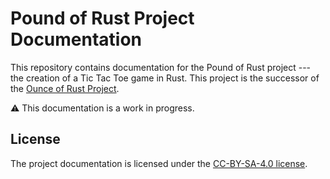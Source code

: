 Pound of Rust Project Documentation
===================================

This repository contains documentation for the Pound of Rust project --- 
the creation of a Tic Tac Toe game in Rust. This project is the successor of 
the [Ounce of Rust Project](https://github.com/j-richey/ounce-of-rust-manual).

:warning: This documentation is a work in progress.

## License
The project documentation is licensed under the 
[CC-BY-SA-4.0 license](https://github.com/j-richey/pound-of-rust-docs/blob/master/LICENSE.txt).
